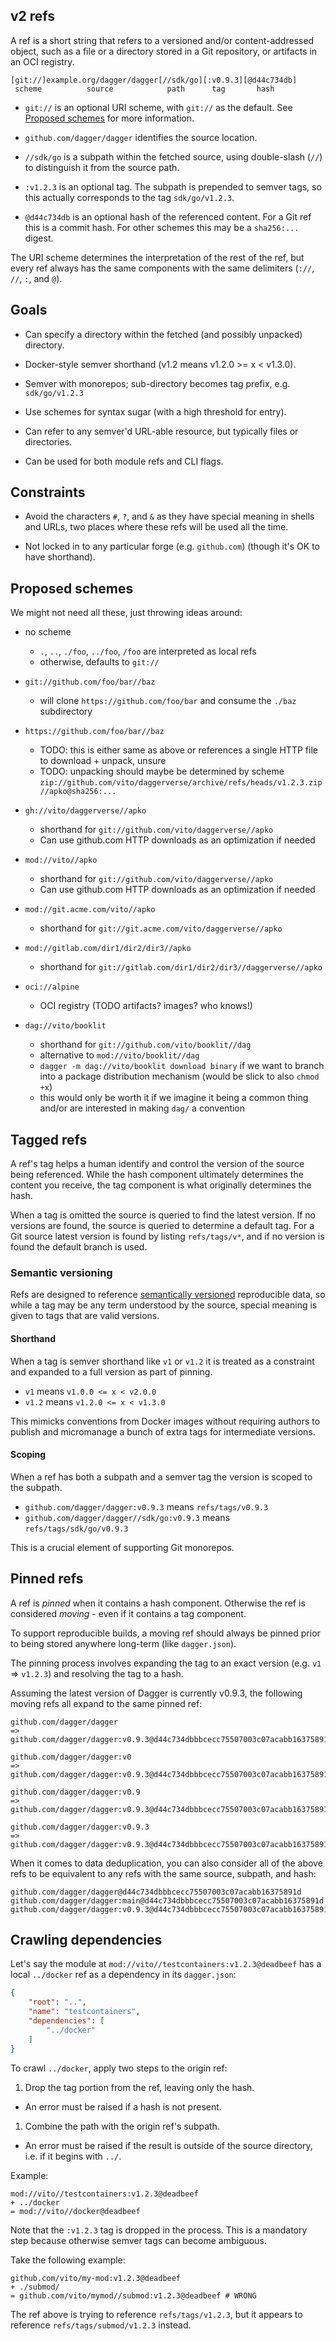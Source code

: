 ## v2 refs

A ref is a short string that refers to a versioned and/or content-addressed
object, such as a file or a directory stored in a Git repository, or artifacts
in an OCI registry.

    [git://]example.org/dagger/dagger[//sdk/go][:v0.9.3][@d44c734db]
     scheme          source            path      tag       hash 

* `git://` is an optional URI scheme, with `git://` as the default. See
  [Proposed schemes](#proposed-schemes) for more information.

* `github.com/dagger/dagger` identifies the source location.

* `//sdk/go` is a subpath within the fetched source, using double-slash (`//`)
  to distinguish it from the source path.

* `:v1.2.3` is an optional tag. The subpath is prepended to semver tags, so
  this actually corresponds to the tag `sdk/go/v1.2.3`.

* `@d44c734db` is an optional hash of the referenced content. For a Git ref this is
  a commit hash. For other schemes this may be a `sha256:...` digest.

The URI scheme determines the interpretation of the rest of the ref, but every
ref always has the same components with the same delimiters (`://`, `//`, `:`,
and `@`).

## Goals

* Can specify a directory within the fetched (and possibly unpacked) directory.

* Docker-style semver shorthand (v1.2 means v1.2.0 >= x < v1.3.0).

* Semver with monorepos; sub-directory becomes tag prefix, e.g. `sdk/go/v1.2.3`

* Use schemes for syntax sugar (with a high threshold for entry).

* Can refer to any semver'd URL-able resource, but typically files or directories.

* Can be used for both module refs and CLI flags.

## Constraints

* Avoid the characters `#`, `?`, and `&` as they have special meaning in shells
  and URLs, two places where these refs will be used all the time.

* Not locked in to any particular forge (e.g. `github.com`) (though it's OK to
  have shorthand).

## Proposed schemes

We might not need all these, just throwing ideas around:

* no scheme
    * `.`, `..`, `./foo`, `../foo`, `/foo` are interpreted as local refs
    * otherwise, defaults to `git://`

* `git://github.com/foo/bar//baz`
    * will clone `https://github.com/foo/bar` and consume the `./baz` subdirectory

* `https://github.com/foo/bar//baz`
    * TODO: this is either same as above or references a single HTTP file to download + unpack, unsure
    * TODO: unpacking should maybe be determined by scheme `zip://github.com/vito/daggerverse/archive/refs/heads/v1.2.3.zip//apko@sha256:...`

* `gh://vito/daggerverse//apko`
    * shorthand for `git://github.com/vito/daggerverse//apko`
    * Can use github.com HTTP downloads as an optimization if needed

* `mod://vito//apko`
    * shorthand for `git://github.com/vito/daggerverse//apko`
    * Can use github.com HTTP downloads as an optimization if needed

* `mod://git.acme.com/vito//apko`
    * shorthand for `git://git.acme.com/vito/daggerverse//apko`

* `mod://gitlab.com/dir1/dir2/dir3//apko`
    * shorthand for `git://gitlab.com/dir1/dir2/dir3//daggerverse//apko`

* `oci://alpine`
    * OCI registry (TODO artifacts? images? who knows!)

* `dag://vito/booklit`
    * shorthand for `git://github.com/vito/booklit//dag`
    * alternative to `mod://vito/booklit//dag`
    * `dagger -m dag://vito/booklit download binary` if we want to branch into
      a package distribution mechanism (would be slick to also `chmod +x`)
    * this would only be worth it if we imagine it being a common thing and/or
      are interested in making `dag/` a convention

## Tagged refs

A ref's tag helps a human identify and control the version of the source being
referenced. While the hash component ultimately determines the content you
receive, the tag component is what originally determines the hash.

When a tag is omitted the source is queried to find the latest version. If no
versions are found, the source is queried to determine a default tag. For a Git
source latest version is found by listing `refs/tags/v*`, and if no version is
found the default branch is used.

### Semantic versioning

Refs are designed to reference [semantically versioned](https://semver.org)
reproducible data, so while a tag may be any term understood by the source,
special meaning is given to tags that are valid versions.

#### Shorthand

When a tag is semver shorthand like `v1` or `v1.2` it is treated as a
constraint and expanded to a full version as part of pinning.

* `v1` means `v1.0.0 <= x < v2.0.0`
* `v1.2` means `v1.2.0 <= x < v1.3.0`

This mimicks conventions from Docker images without requiring authors to
publish and micromanage a bunch of extra tags for intermediate versions.

#### Scoping

When a ref has both a subpath and a semver tag the version is scoped to the
subpath.

* `github.com/dagger/dagger:v0.9.3` means `refs/tags/v0.9.3`
* `github.com/dagger/dagger//sdk/go:v0.9.3` means `refs/tags/sdk/go/v0.9.3`

This is a crucial element of supporting Git monorepos.

## Pinned refs

A ref is _pinned_ when it contains a hash component. Otherwise the ref is
considered _moving_ - even if it contains a tag component.

To support reproducible builds, a moving ref should always be pinned prior to
being stored anywhere long-term (like `dagger.json`).

The pinning process involves expanding the tag to an exact version (e.g. `v1`
=> `v1.2.3`) and resolving the tag to a hash.

Assuming the latest version of Dagger is currently v0.9.3, the following moving
refs all expand to the same pinned ref:

```
github.com/dagger/dagger
=> github.com/dagger/dagger:v0.9.3@d44c734dbbbcecc75507003c07acabb16375891d

github.com/dagger/dagger:v0
=> github.com/dagger/dagger:v0.9.3@d44c734dbbbcecc75507003c07acabb16375891d

github.com/dagger/dagger:v0.9
=> github.com/dagger/dagger:v0.9.3@d44c734dbbbcecc75507003c07acabb16375891d

github.com/dagger/dagger:v0.9.3
=> github.com/dagger/dagger:v0.9.3@d44c734dbbbcecc75507003c07acabb16375891d
```

When it comes to data deduplication, you can also consider all of the above
refs to be equivalent to any refs with the same source, subpath, and hash:

```
github.com/dagger/dagger@d44c734dbbbcecc75507003c07acabb16375891d
github.com/dagger/dagger:main@d44c734dbbbcecc75507003c07acabb16375891d
github.com/dagger/dagger:v0.9.3@d44c734dbbbcecc75507003c07acabb16375891d
```

## Crawling dependencies

Let's say the module at `mod://vito//testcontainers:v1.2.3@deadbeef` has a
local `../docker` ref as a dependency in its `dagger.json`:

```json
{
    "root": "..",
    "name": "testcontainers",
    "dependencies": [
        "../docker"
    ]
}
```

To crawl `../docker`, apply two steps to the origin ref:

1. Drop the tag portion from the ref, leaving only the hash.
  * An error must be raised if a hash is not present.
1. Combine the path with the origin ref's subpath.
  * An error must be raised if the result is outside of the source directory,
    i.e. if it begins with `../`.

Example:

```
mod://vito//testcontainers:v1.2.3@deadbeef
+ ../docker
= mod://vito//docker@deadbeef
```

Note that the `:v1.2.3` tag is dropped in the process. This is a mandatory step
because otherwise semver tags can become ambiguous.

Take the following example:

```
github.com/vito/my-mod:v1.2.3@deadbeef
+ ./submod/
= github.com/vito/mymod//submod:v1.2.3@deadbeef # WRONG
```

The ref above is trying to reference `refs/tags/v1.2.3`, but it appears to
reference `refs/tags/submod/v1.2.3` instead.
